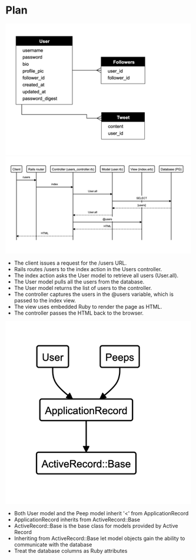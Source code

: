 # Plan

![domain](./resources/domainmodel.png)
![domain](./resources/domainmodel2.png)

- The client issues a request for the /users URL.
- Rails routes /users to the index action in the Users controller.
- The index action asks the User model to retrieve all users (User.all).
- The User model pulls all the users from the database.
- The User model returns the list of users to the controller.
- The controller captures the users in the @users variable, which is passed to the index view.
- The view uses embedded Ruby to render the page as HTML.
- The controller passes the HTML back to the browser.

![arb](./resources/arb.png)

- Both User model and the Peep model inherit '<' from ApplicationRecord
- ApplicationRecord inherits from ActiveRecord::Base
- ActiveRecord::Base is the base class for models provided by Active Record
- Inheriting from ActiveRecord::Base let model objects gain the ability to communicate with the database
- Treat the database columns as Ruby attributes
